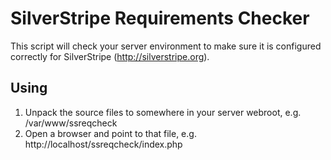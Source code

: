 # SilverStripe Requirements Checker

This script will check your server environment to make sure it is configured correctly
for SilverStripe (http://silverstripe.org).

## Using

 1. Unpack the source files to somewhere in your server webroot, e.g. /var/www/ssreqcheck
 2. Open a browser and point to that file, e.g. http://localhost/ssreqcheck/index.php

